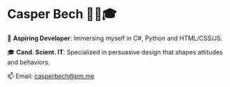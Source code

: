 <!-- GitHub Profile README - Persuasive Technology -->

# Casper Bech 👩‍💻🎓

🚀 **Aspiring Developer**: Immersing myself in C#, Python and HTML/CSS/JS.

🎓 **Cand. Scient. IT**: Specialized in persuasive design that shapes attitudes and behaviors.

📫 Email: [casperbech@pm.me](mailto:casperbech@pm.me)


